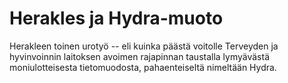 # Herakles ja Hydra-muoto
Herakleen toinen urotyö -- eli kuinka päästä voitolle Terveyden ja hyvinvoinnin laitoksen avoimen rajapinnan taustalla lymyävästä moniulotteisesta tietomuodosta, pahaenteiseltä nimeltään Hydra.
